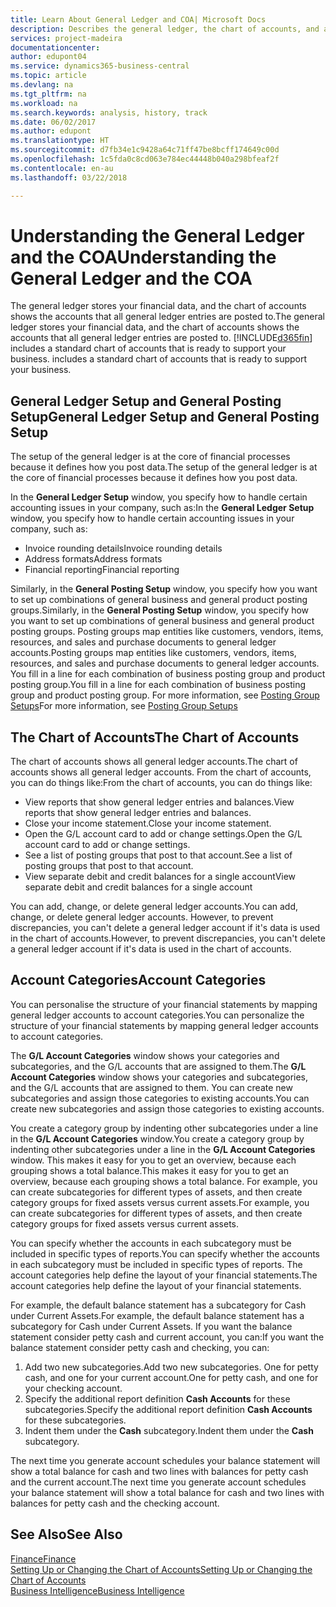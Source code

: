 ```yaml
---
title: Learn About General Ledger and COA| Microsoft Docs
description: Describes the general ledger, the chart of accounts, and account categories.
services: project-madeira
documentationcenter: 
author: edupont04
ms.service: dynamics365-business-central
ms.topic: article
ms.devlang: na
ms.tgt_pltfrm: na
ms.workload: na
ms.search.keywords: analysis, history, track
ms.date: 06/02/2017
ms.author: edupont
ms.translationtype: HT
ms.sourcegitcommit: d7fb34e1c9428a64c71ff47be8bcff174649c00d
ms.openlocfilehash: 1c5fda0c8cd063e784ec44448b040a298bfeaf2f
ms.contentlocale: en-au
ms.lasthandoff: 03/22/2018

---
```

# <a name="understanding-the-general-ledger-and-the-coa"></a><span data-ttu-id="e1eff-103">Understanding the General Ledger and the COA</span><span class="sxs-lookup"><span data-stu-id="e1eff-103">Understanding the General Ledger and the COA</span></span>
<span data-ttu-id="e1eff-104">The general ledger stores your financial data, and the chart of accounts shows the accounts that all general ledger entries are posted to.</span><span class="sxs-lookup"><span data-stu-id="e1eff-104">The general ledger stores your financial data, and the chart of accounts shows the accounts that all general ledger entries are posted to.</span></span> [!INCLUDE[d365fin](includes/d365fin_md.md)]<span data-ttu-id="e1eff-105"> includes a standard chart of accounts that is ready to support your business.</span><span class="sxs-lookup"><span data-stu-id="e1eff-105"> includes a standard chart of accounts that is ready to support your business.</span></span>

## <a name="general-ledger-setup-and-general-posting-setup"></a><span data-ttu-id="e1eff-106">General Ledger Setup and General Posting Setup</span><span class="sxs-lookup"><span data-stu-id="e1eff-106">General Ledger Setup and General Posting Setup</span></span>
<span data-ttu-id="e1eff-107">The setup of the general ledger is at the core of financial processes because it defines how you post data.</span><span class="sxs-lookup"><span data-stu-id="e1eff-107">The setup of the general ledger is at the core of financial processes because it defines how you post data.</span></span>  

<span data-ttu-id="e1eff-108">In the **General Ledger Setup** window, you specify how to handle certain accounting issues in your company, such as:</span><span class="sxs-lookup"><span data-stu-id="e1eff-108">In the **General Ledger Setup** window, you specify how to handle certain accounting issues in your company, such as:</span></span>  

* <span data-ttu-id="e1eff-109">Invoice rounding details</span><span class="sxs-lookup"><span data-stu-id="e1eff-109">Invoice rounding details</span></span>  
* <span data-ttu-id="e1eff-110">Address formats</span><span class="sxs-lookup"><span data-stu-id="e1eff-110">Address formats</span></span>  
* <span data-ttu-id="e1eff-111">Financial reporting</span><span class="sxs-lookup"><span data-stu-id="e1eff-111">Financial reporting</span></span>  

<span data-ttu-id="e1eff-112">Similarly, in the **General Posting Setup** window, you specify how you want to set up combinations of general business and general product posting groups.</span><span class="sxs-lookup"><span data-stu-id="e1eff-112">Similarly, in the **General Posting Setup** window, you specify how you want to set up combinations of general business and general product posting groups.</span></span> <span data-ttu-id="e1eff-113">Posting groups map entities like customers, vendors, items, resources, and sales and purchase documents to general ledger accounts.</span><span class="sxs-lookup"><span data-stu-id="e1eff-113">Posting groups map entities like customers, vendors, items, resources, and sales and purchase documents to general ledger accounts.</span></span> <span data-ttu-id="e1eff-114">You fill in a line for each combination of business posting group and product posting group.</span><span class="sxs-lookup"><span data-stu-id="e1eff-114">You fill in a line for each combination of business posting group and product posting group.</span></span> <span data-ttu-id="e1eff-115">For more information, see [Posting Group Setups](finance-posting-groups.md)</span><span class="sxs-lookup"><span data-stu-id="e1eff-115">For more information, see [Posting Group Setups](finance-posting-groups.md)</span></span>  

## <a name="the-chart-of-accounts"></a><span data-ttu-id="e1eff-116">The Chart of Accounts</span><span class="sxs-lookup"><span data-stu-id="e1eff-116">The Chart of Accounts</span></span>
<span data-ttu-id="e1eff-117">The chart of accounts shows all general ledger accounts.</span><span class="sxs-lookup"><span data-stu-id="e1eff-117">The chart of accounts shows all general ledger accounts.</span></span> <span data-ttu-id="e1eff-118">From the chart of accounts, you can do things like:</span><span class="sxs-lookup"><span data-stu-id="e1eff-118">From the chart of accounts, you can do things like:</span></span>  

* <span data-ttu-id="e1eff-119">View reports that show general ledger entries and balances.</span><span class="sxs-lookup"><span data-stu-id="e1eff-119">View reports that show general ledger entries and balances.</span></span>  
* <span data-ttu-id="e1eff-120">Close your income statement.</span><span class="sxs-lookup"><span data-stu-id="e1eff-120">Close your income statement.</span></span>  
* <span data-ttu-id="e1eff-121">Open the G/L account card to add or change settings.</span><span class="sxs-lookup"><span data-stu-id="e1eff-121">Open the G/L account card to add or change settings.</span></span>  
* <span data-ttu-id="e1eff-122">See a list of posting groups that post to that account.</span><span class="sxs-lookup"><span data-stu-id="e1eff-122">See a list of posting groups that post to that account.</span></span>
* <span data-ttu-id="e1eff-123">View separate debit and credit balances for a single account</span><span class="sxs-lookup"><span data-stu-id="e1eff-123">View separate debit and credit balances for a single account</span></span>  

<span data-ttu-id="e1eff-124">You can add, change, or delete general ledger accounts.</span><span class="sxs-lookup"><span data-stu-id="e1eff-124">You can add, change, or delete general ledger accounts.</span></span> <span data-ttu-id="e1eff-125">However, to prevent discrepancies, you can't delete a general ledger account if it's data is used in the chart of accounts.</span><span class="sxs-lookup"><span data-stu-id="e1eff-125">However, to prevent discrepancies, you can't delete a general ledger account if it's data is used in the chart of accounts.</span></span>  

## <a name="account-categories"></a><span data-ttu-id="e1eff-126">Account Categories</span><span class="sxs-lookup"><span data-stu-id="e1eff-126">Account Categories</span></span>
<span data-ttu-id="e1eff-127">You can personalise the structure of your financial statements by mapping general ledger accounts to account categories.</span><span class="sxs-lookup"><span data-stu-id="e1eff-127">You can personalize the structure of your financial statements by mapping general ledger accounts to account categories.</span></span>  

<span data-ttu-id="e1eff-128">The **G/L Account Categories** window shows your categories and subcategories, and the G/L accounts that are assigned to them.</span><span class="sxs-lookup"><span data-stu-id="e1eff-128">The **G/L Account Categories** window shows your categories and subcategories, and the G/L accounts that are assigned to them.</span></span> <span data-ttu-id="e1eff-129">You can create new subcategories and assign those categories to existing accounts.</span><span class="sxs-lookup"><span data-stu-id="e1eff-129">You can create new subcategories and assign those categories to existing accounts.</span></span>  

<span data-ttu-id="e1eff-130">You create a category group by indenting other subcategories under a line in the **G/L Account Categories** window.</span><span class="sxs-lookup"><span data-stu-id="e1eff-130">You create a category group by indenting other subcategories under a line in the **G/L Account Categories** window.</span></span> <span data-ttu-id="e1eff-131">This makes it easy for you to get an overview, because each grouping shows a total balance.</span><span class="sxs-lookup"><span data-stu-id="e1eff-131">This makes it easy for you to get an overview, because each grouping shows a total balance.</span></span> <span data-ttu-id="e1eff-132">For example, you can create subcategories for different types of assets, and then create category groups for fixed assets versus current assets.</span><span class="sxs-lookup"><span data-stu-id="e1eff-132">For example, you can create subcategories for different types of assets, and then create category groups for fixed assets versus current assets.</span></span>  

<span data-ttu-id="e1eff-133">You can specify whether the accounts in each subcategory must be included in specific types of reports.</span><span class="sxs-lookup"><span data-stu-id="e1eff-133">You can specify whether the accounts in each subcategory must be included in specific types of reports.</span></span> <span data-ttu-id="e1eff-134">The account categories help define the layout of your financial statements.</span><span class="sxs-lookup"><span data-stu-id="e1eff-134">The account categories help define the layout of your financial statements.</span></span>  

<span data-ttu-id="e1eff-135">For example, the default balance statement has a subcategory for Cash under Current Assets.</span><span class="sxs-lookup"><span data-stu-id="e1eff-135">For example, the default balance statement has a subcategory for Cash under Current Assets.</span></span> <span data-ttu-id="e1eff-136">If you want the balance statement consider petty cash and current account, you can:</span><span class="sxs-lookup"><span data-stu-id="e1eff-136">If you want the balance statement consider petty cash and checking, you can:</span></span>  

1. <span data-ttu-id="e1eff-137">Add two new subcategories.</span><span class="sxs-lookup"><span data-stu-id="e1eff-137">Add two new subcategories.</span></span> <span data-ttu-id="e1eff-138">One for petty cash, and one for your current account.</span><span class="sxs-lookup"><span data-stu-id="e1eff-138">One for petty cash, and one for your checking account.</span></span>  
2. <span data-ttu-id="e1eff-139">Specify the additional report definition **Cash Accounts** for these subcategories.</span><span class="sxs-lookup"><span data-stu-id="e1eff-139">Specify the additional report definition **Cash Accounts** for these subcategories.</span></span>  
3. <span data-ttu-id="e1eff-140">Indent them under the **Cash** subcategory.</span><span class="sxs-lookup"><span data-stu-id="e1eff-140">Indent them under the **Cash** subcategory.</span></span>  

<span data-ttu-id="e1eff-141">The next time you generate account schedules your balance statement will show a total balance for cash and two lines with balances for petty cash and the current account.</span><span class="sxs-lookup"><span data-stu-id="e1eff-141">The next time you generate account schedules your balance statement will show a total balance for cash and two lines with balances for petty cash and the checking account.</span></span>  

## <a name="see-also"></a><span data-ttu-id="e1eff-142">See Also</span><span class="sxs-lookup"><span data-stu-id="e1eff-142">See Also</span></span>
[<span data-ttu-id="e1eff-143">Finance</span><span class="sxs-lookup"><span data-stu-id="e1eff-143">Finance</span></span>](finance.md)  
[<span data-ttu-id="e1eff-144">Setting Up or Changing the Chart of Accounts</span><span class="sxs-lookup"><span data-stu-id="e1eff-144">Setting Up or Changing the Chart of Accounts</span></span>](finance-setup-chart-accounts.md)  
[<span data-ttu-id="e1eff-145">Business Intelligence</span><span class="sxs-lookup"><span data-stu-id="e1eff-145">Business Intelligence</span></span>](bi.md)  


